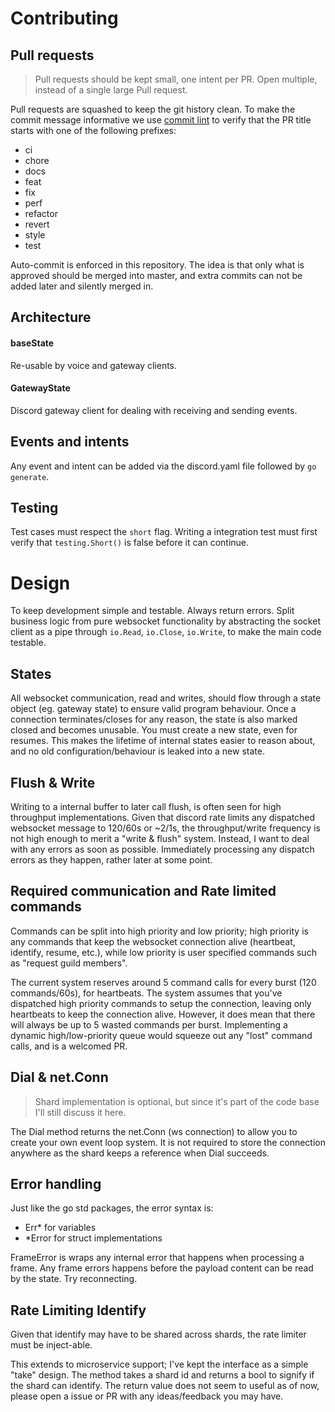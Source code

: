 # Contributing

## Pull requests

> Pull requests should be kept small, one intent per PR. Open multiple, instead of a single large Pull request.

Pull requests are squashed to keep the git history clean. To make the commit message informative we use
[commit lint](https://github.com/conventional-changelog/commitlint#what-is-commitlint) to verify that the PR title starts with one of the following prefixes:

- ci
- chore
- docs
- feat
- fix
- perf
- refactor
- revert
- style
- test

Auto-commit is enforced in this repository. The idea is that only what is approved should be merged into master, and extra
commits can not be added later and silently merged in.

## Architecture

#### baseState
Re-usable by voice and gateway clients.

#### GatewayState
Discord gateway client for dealing with receiving and sending events.


## Events and intents
Any event and intent can be added via the discord.yaml file followed by `go generate`.


## Testing

Test cases must respect the `short` flag. Writing a integration test must first verify that `testing.Short()` is false before it can continue.

# Design
To keep development simple and testable. Always return errors. Split business logic from pure websocket functionality by abstracting the socket client as a pipe through `io.Read`, `io.Close`, `io.Write`, to make the main code testable.

## States
All websocket communication, read and writes, should flow through a state object (eg. gateway state) to ensure valid program behaviour. Once a connection terminates/closes for any reason, the state is also marked closed and becomes unusable. You must create a new state, even for resumes. This makes the lifetime of internal states easier to reason about, and no old configuration/behaviour is leaked into a new state.

## Flush & Write
Writing to a internal buffer to later call flush, is often seen for high throughput implementations. Given that discord rate limits any dispatched websocket message to 120/60s or ~2/1s, the throughput/write frequency is not high enough to merit a "write & flush" system.
Instead, I want to deal with any errors as soon as possible. Immediately processing any dispatch errors as they happen, rather later at some point.

## Required communication and Rate limited commands
Commands can be split into high priority and low priority; high priority is any commands that keep the websocket connection alive (heartbeat, identify, resume, etc.), while low priority is user specified commands such as "request guild members".

The current system reserves around 5 command calls for every burst (120 commands/60s), for heartbeats.
The system assumes that you've dispatched high priority commands to setup the connection, leaving only heartbeats to keep the connection alive.
However, it does mean that there will always be up to 5 wasted commands per burst. Implementing a dynamic high/low-priority queue would squeeze out any "lost" command calls, and is a welcomed PR.

## Dial & net.Conn
> Shard implementation is optional, but since it's part of the code base I'll still discuss it here.

The Dial method returns the net.Conn (ws connection) to allow you to create your own event loop system. It is not required to store the connection anywhere as the shard keeps a reference when Dial succeeds.

## Error handling
Just like the go std packages, the error syntax is:
- Err* for variables
- *Error for struct implementations

FrameError is wraps any internal error that happens when processing a frame. Any frame errors happens before the payload content can be read by the state. Try reconnecting.

## Rate Limiting Identify
Given that identify may have to be shared across shards, the rate limiter must be inject-able.

This extends to microservice support; I've kept the interface as a simple "take" design. The method takes a shard id and returns a bool to signify if the shard can identify.
The return value does not seem to useful as of now, please open a issue or PR with any ideas/feedback you may have.
